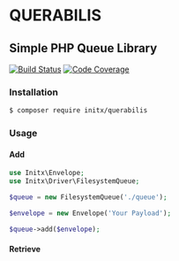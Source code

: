 # QUERABILIS
## Simple PHP Queue Library
[![Build Status](https://travis-ci.org/initx/querabilis.svg?branch=master)](https://travis-ci.org/initx/querabilis)
[![Code Coverage](https://scrutinizer-ci.com/g/initx/querabilis/badges/coverage.png?b=master)](https://scrutinizer-ci.com/g/initx/querabilis/?branch=master)
### Installation
```bash
$ composer require initx/querabilis
```
### Usage

#### Add
```php
use Initx\Envelope;
use Initx\Driver\FilesystemQueue;

$queue = new FilesystemQueue('./queue');

$envelope = new Envelope('Your Payload');

$queue->add($envelope);
```
#### Retrieve
